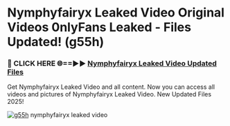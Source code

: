 # Nymphyfairyx Leaked Video Original Videos 0nlyFans Leaked - Files Updated! (g55h)

<h3>🔴 CLICK HERE 🌐==►► <a href="https://tinyurl.com/4seja8ks" rel="nofollow">Nymphyfairyx Leaked Video Updated Files</a></h3>

Get Nymphyfairyx Leaked Video and all content. Now you can access all videos and pictures of Nymphyfairyx Leaked Video. New Updated Files 2025!

[![g55h](https://i.imgur.com/EWjZXRe.gif)](https://tinyurl.com/4seja8ks)
nymphyfairyx leaked video